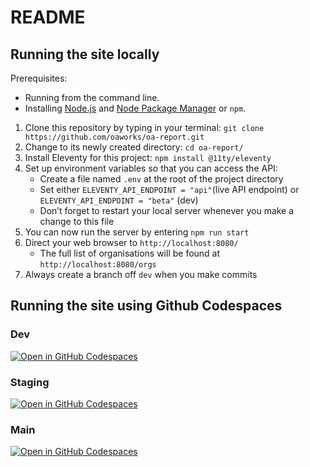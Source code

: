 # README

## Running the site locally

Prerequisites:
- Running from the command line.
- Installing [Node.js](https://nodejs.dev/) and [Node Package Manager](https://www.npmjs.com/) or `npm`.

1. Clone this repository by typing in your terminal: `git clone https://github.com/oaworks/oa-report.git`
2. Change to its newly created directory: `cd oa-report/`
3. Install Eleventy for this project: `npm install @11ty/eleventy`
4. Set up environment variables so that you can access the API: 
   - Create a file named `.env` at the root of the project directory
   - Set either `ELEVENTY_API_ENDPOINT = "api"`(live API endpoint) or `ELEVENTY_API_ENDPOINT = "beta"` (dev)
   - Don’t forget to restart your local server whenever you make a change to this file
6. You can now run the server by entering `npm run start`
7. Direct your web browser to `http://localhost:8080/`
   - The full list of organisations will be found at `http://localhost:8080/orgs`
8. Always create a branch off `dev` when you make commits

## Running the site using Github Codespaces 

### Dev 

[![Open in GitHub Codespaces](https://github.com/codespaces/badge.svg)](https://github.com/codespaces/new?ref=dev&repo=360205065&skip_quickstart=true&machine=basicLinux32gb&devcontainer_path=.devcontainer%2Fdev%2Fdevcontainer.json&geo=EuropeWest)

### Staging 

[![Open in GitHub Codespaces](https://github.com/codespaces/badge.svg)](https://codespaces.new/oaworks/oa-report/tree/staging?quickstart=1)

### Main 

[![Open in GitHub Codespaces](https://github.com/codespaces/badge.svg)](https://codespaces.new/oaworks/oa-report/tree/main?quickstart=1)
